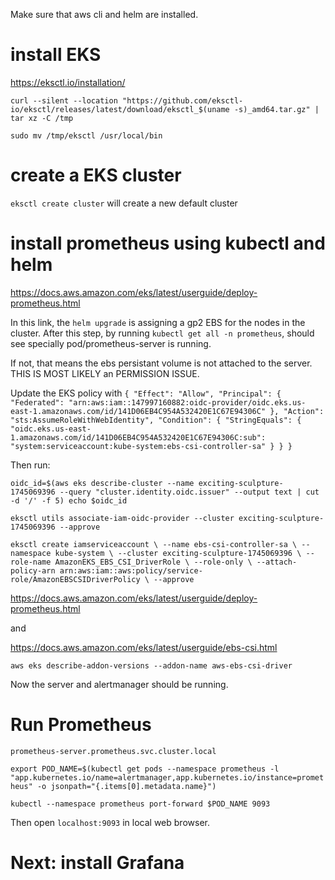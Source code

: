 Make sure that aws cli and helm are installed.

# install EKS
https://eksctl.io/installation/

```
curl --silent --location "https://github.com/eksctl-io/eksctl/releases/latest/download/eksctl_$(uname -s)_amd64.tar.gz" | tar xz -C /tmp

sudo mv /tmp/eksctl /usr/local/bin
```

# create a EKS cluster

`eksctl create cluster` will create a new default cluster


# install prometheus using kubectl and helm

https://docs.aws.amazon.com/eks/latest/userguide/deploy-prometheus.html

In this link, the `helm upgrade` is assigning a gp2 EBS for the nodes in the cluster. After this step, by running `kubectl get all -n prometheus`, should see specially pod/prometheus-server is running.

If not, that means the ebs persistant volume is not attached to the server. THIS IS MOST LIKELY an PERMISSION ISSUE.

Update the EKS policy with 
`
{
    "Effect": "Allow",
    "Principal": {
      "Federated": "arn:aws:iam::147997160882:oidc-provider/oidc.eks.us-east-1.amazonaws.com/id/141D06EB4C954A532420E1C67E94306C"
    },
    "Action": "sts:AssumeRoleWithWebIdentity",
    "Condition": {
      "StringEquals": {
        "oidc.eks.us-east-1.amazonaws.com/id/141D06EB4C954A532420E1C67E94306C:sub": "system:serviceaccount:kube-system:ebs-csi-controller-sa"
      }
    }
  }  
`


Then run:

`oidc_id=$(aws eks describe-cluster --name exciting-sculpture-1745069396 --query "cluster.identity.oidc.issuer" --output text | cut -d '/' -f 5)
echo $oidc_id`


`eksctl utils associate-iam-oidc-provider --cluster exciting-sculpture-1745069396 --approve
`

`eksctl create iamserviceaccount \
        --name ebs-csi-controller-sa \
        --namespace kube-system \
        --cluster exciting-sculpture-1745069396 \
        --role-name AmazonEKS_EBS_CSI_DriverRole \
        --role-only \
        --attach-policy-arn arn:aws:iam::aws:policy/service-role/AmazonEBSCSIDriverPolicy \
        --approve
`

https://docs.aws.amazon.com/eks/latest/userguide/deploy-prometheus.html

and 

https://docs.aws.amazon.com/eks/latest/userguide/ebs-csi.html

`aws eks describe-addon-versions --addon-name aws-ebs-csi-driver`

Now the server and alertmanager should be running.

# Run Prometheus

`prometheus-server.prometheus.svc.cluster.local`

`export POD_NAME=$(kubectl get pods --namespace prometheus -l "app.kubernetes.io/name=alertmanager,app.kubernetes.io/instance=prometheus" -o jsonpath="{.items[0].metadata.name}")`

`kubectl --namespace prometheus port-forward $POD_NAME 9093`

Then open `localhost:9093` in local web browser. 

# Next: install Grafana